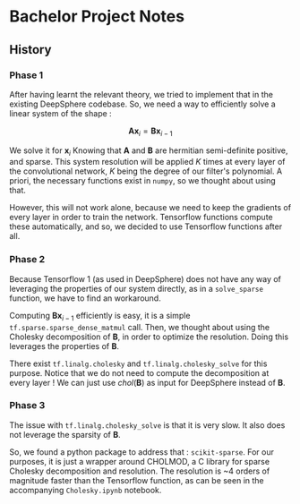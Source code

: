 # Bachelor Project Notes
## History
### Phase 1
After having learnt the relevant theory, we tried to implement that in the existing DeepSphere codebase. So, we need a way to efficiently solve a linear system of the shape :

$$
\textbf{Ax}_i = \textbf{Bx}_{i-1}
$$

We solve it for $\textbf{x}_i$ Knowing that $\textbf{A}$ and $\textbf{B}$ are hermitian semi-definite positive, and sparse. This system resolution will be applied $K$ times at every layer of the convolutional network, $K$ being the degree of our filter's polynomial. A priori, the necessary functions exist in `numpy`, so we thought about using that.

However, this will not work alone, because we need to keep the gradients of every layer in order to train the network. Tensorflow functions compute these automatically, and so, we decided to use Tensorflow functions after all.

### Phase 2
Because Tensorflow 1 (as used in DeepSphere) does not have any way of leveraging the properties of our system directly, as in a `solve_sparse` function, we have to find an workaround.

Computing $\textbf{Bx}_{i-1}$ efficiently is easy, it is a simple `tf.sparse.sparse_dense_matmul` call. Then, we thought about using the Cholesky decomposition of $\textbf{B}$, in order to optimize the resolution. Doing this leverages the properties of $\textbf{B}$.

There exist `tf.linalg.cholesky` and `tf.linalg.cholesky_solve` for this purpose. Notice that we do not need to compute the decomposition at every layer ! We can just use $chol(\textbf{B})$ as input for DeepSphere instead of $\textbf{B}$.

### Phase 3
The issue with `tf.linalg.cholesky_solve` is that it is very slow. It also does not leverage the sparsity of $\textbf{B}$.

So, we found a python package to address that : `scikit-sparse`. For our purposes, it is just a wrapper around CHOLMOD, a C library for sparse Cholesky decomposition and resolution. The resolution is ~4 orders of magnitude faster than the Tensorflow function, as can be seen in the accompanying `Cholesky.ipynb` notebook.
